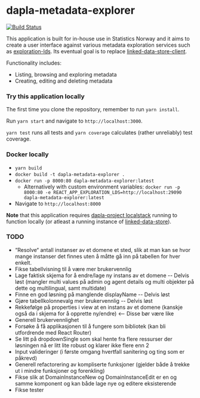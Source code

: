 # dapla-metadata-explorer
[![Build Status](https://dev.azure.com/statisticsnorway/Dapla/_apis/build/status/Frontends/statisticsnorway.dapla-metadata-explorer?branchName=master)](https://dev.azure.com/statisticsnorway/Dapla/_build/latest?definitionId=21&branchName=master)

This application is built for in-house use in Statistics Norway and it aims to create a user interface against various 
metadata exploration services such as 
[exploration-lds](https://github.com/statisticsnorway/dapla-project/blob/master/localstack/docker-compose-exploration.yml).
Its eventual goal is to replace [linked-data-store-client](https://github.com/statisticsnorway/linked-data-store-client).

Functionality includes:
* Listing, browsing and exploring metadata
* Creating, editing and deleting metadata

### Try this application locally
The first time you clone the repository, remember to run `yarn install`.

Run `yarn start` and navigate to `http://localhost:3000`.

`yarn test` runs all tests and `yarn coverage` calculates (rather unreliably) test coverage.

### Docker locally
* `yarn build`
* `docker build -t dapla-metadata-explorer .`
* `docker run -p 8000:80 dapla-metadata-explorer:latest`
  * Alternatively with custom environment variables: `docker run -p 8000:80 -e REACT_APP_EXPLORATION_LDS=http://localhost:29090 dapla-metadata-explorer:latest`
* Navigate to `http://localhost:8000`

**Note** that this application requires [dapla-project localstack](https://github.com/statisticsnorway/dapla-project/blob/master/localstack/README.md)
running to function locally (or atleast a running instance of [linked-data-store](https://github.com/statisticsnorway/linked-data-store-documentation)).

### TODO
* “Resolve“ antall instanser av et domene et sted, slik at man kan se hvor mange instanser det finnes uten å måtte gå inn på tabellen for hver enkelt.
* Fikse tabellvisning til å være mer brukervennlig
* Lage faktisk skjema for å endre/lage ny instans av et domene -- Delvis løst (mangler multi values på admin og agent details og multi objekter på dette og multilingual, samt multidate)
* Finne en god løsning på manglende displayName -- Delvis løst
* Gjøre tabellkolonnevalg mer brukervennlig -- Delvis løst
* Rekkefølge på properties i view at en instans av et domene (kanskje også da i skjema for å opprette ny/endre) <— Disse bør være like
* Generell brukervennlighet
* Forsøke å få applikasjonen til å fungere som bibliotek (kan bli utfordrende med React Router)
* Se litt på dropdownSingle som skal hente fra flere ressurser der løsningen nå er litt lite robust og klarer ikke flere enn 2
* Input valideringer (i første omgang hvertfall sanitering og ting som er påkrevd)
* Generell refactorering av kompliserte funksjoner (gjelder både å trekke ut i mindre funksjoner og forenkling)
* Fikse slik at DomainInstanceNew og DomainInstanceEdit er en og samme komponent og kan både lage nye og editere eksisterende
* Fikse tester
